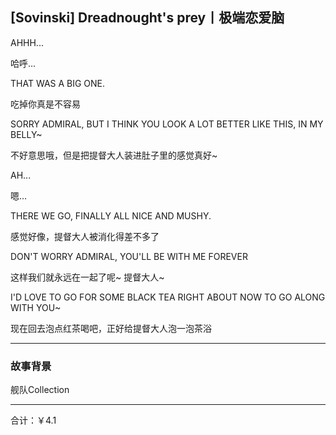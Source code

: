 ## [Sovinski] Dreadnought's prey丨极端恋爱脑

AHHH...

哈呼…

THAT WAS A BIG ONE.

吃掉你真是不容易

SORRY ADMIRAL, BUT I THINK YOU LOOK A LOT BETTER LIKE THIS, IN MY BELLY~

不好意思哦，但是把提督大人装进肚子里的感觉真好~

AH...

嗯…

THERE WE GO, FINALLY ALL NICE AND MUSHY.

感觉好像，提督大人被消化得差不多了

DON'T WORRY ADMIRAL, YOU'LL BE WITH ME FOREVER

这样我们就永远在一起了呢~ 提督大人~

I'D LOVE TO GO FOR SOME BLACK TEA RIGHT ABOUT NOW TO GO ALONG WITH YOU~

现在回去泡点红茶喝吧，正好给提督大人泡一泡茶浴

---

### 故事背景

舰队Collection

---

合计：￥4.1

